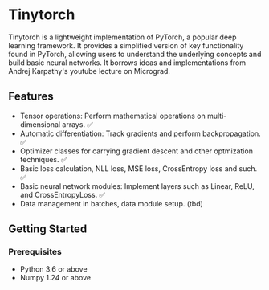 # Tinytorch

Tinytorch is a lightweight implementation of PyTorch, a popular deep learning framework. It provides a simplified version of key functionality found in PyTorch, allowing users to understand the underlying concepts and build basic neural networks. It borrows ideas and implementations from Andrej Karpathy's youtube lecture on Micrograd.

## Features

- Tensor operations: Perform mathematical operations on multi-dimensional arrays. ✅
- Automatic differentiation: Track gradients and perform backpropagation. ✅
- Optimizer classes for carrying gradient descent and other optmization techniques. ✅
- Basic loss calculation, NLL loss, MSE loss, CrossEntropy loss and such. ✅
- Basic neural network modules: Implement layers such as Linear, ReLU, and CrossEntropyLoss. ✅
- Data management in batches, data module setup. (tbd)

## Getting Started

### Prerequisites

- Python 3.6 or above
- Numpy 1.24 or above